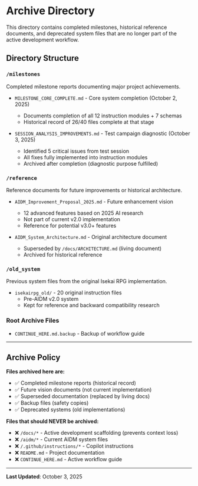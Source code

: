 # Archive Directory

This directory contains completed milestones, historical reference documents, and deprecated system files that are no longer part of the active development workflow.

## Directory Structure

### `/milestones`
Completed milestone reports documenting major project achievements.

- `MILESTONE_CORE_COMPLETE.md` - Core system completion (October 2, 2025)
  - Documents completion of all 12 instruction modules + 7 schemas
  - Historical record of 26/40 files complete at that stage

- `SESSION_ANALYSIS_IMPROVEMENTS.md` - Test campaign diagnostic (October 3, 2025)
  - Identified 5 critical issues from test session
  - All fixes fully implemented into instruction modules
  - Archived after completion (diagnostic purpose fulfilled)

### `/reference`
Reference documents for future improvements or historical architecture.

- `AIDM_Improvement_Proposal_2025.md` - Future enhancement vision
  - 12 advanced features based on 2025 AI research
  - Not part of current v2.0 implementation
  - Reference for potential v3.0+ features
  
- `AIDM_System_Architecture.md` - Original architecture document
  - Superseded by `/docs/ARCHITECTURE.md` (living document)
  - Archived for historical reference

### `/old_system`
Previous system files from the original Isekai RPG implementation.

- `isekairpg_old/` - 20 original instruction files
  - Pre-AIDM v2.0 system
  - Kept for reference and backward compatibility research

### Root Archive Files

- `CONTINUE_HERE.md.backup` - Backup of workflow guide

---

## Archive Policy

**Files archived here are:**
- ✅ Completed milestone reports (historical record)
- ✅ Future vision documents (not current implementation)
- ✅ Superseded documentation (replaced by living docs)
- ✅ Backup files (safety copies)
- ✅ Deprecated systems (old implementations)

**Files that should NEVER be archived:**
- ❌ `/docs/*` - Active development scaffolding (prevents context loss)
- ❌ `/aidm/*` - Current AIDM system files
- ❌ `/.github/instructions/*` - Copilot instructions
- ❌ `README.md` - Project documentation
- ❌ `CONTINUE_HERE.md` - Active workflow guide

---

**Last Updated**: October 3, 2025
